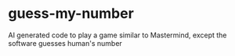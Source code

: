 # guess-my-number
AI generated code to play a game similar to Mastermind, except the software guesses human's number
